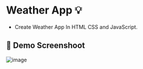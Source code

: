 # Weather App 💡
- Create Weather App In HTML CSS and JavaScript.

## :camera_flash: Demo Screenshoot
![image](https://github.com/Hager-elhwarii/Weather-App/assets/80959882/fe6bed34-7e6a-4ecb-ab84-71d92d40803d)

